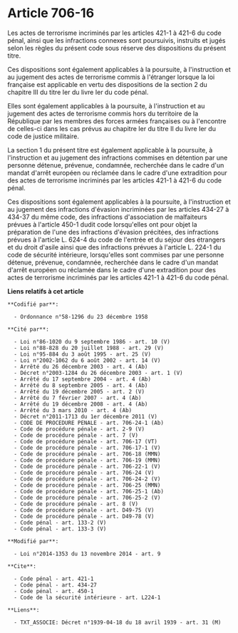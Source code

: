 # Article 706-16

Les actes de terrorisme incriminés par les articles 421-1 à 421-6 du code pénal, ainsi que les infractions connexes sont
poursuivis, instruits et jugés selon les règles du présent code sous réserve des dispositions du présent titre. 

Ces dispositions sont également applicables à la poursuite, à l'instruction et au jugement des actes de terrorisme commis à
l'étranger lorsque la loi française est applicable en vertu des dispositions de la section 2 du chapitre III du titre Ier du
livre Ier du code pénal. 

Elles sont également applicables à la poursuite, à l'instruction et au jugement des actes de terrorisme commis hors du
territoire de la République par les membres des forces armées françaises ou à l'encontre de celles-ci dans les cas prévus au
chapitre Ier du titre II du livre Ier du code de justice militaire. 

La section 1 du présent titre est également applicable à la poursuite, à l'instruction et au jugement des infractions
commises en détention par une personne détenue, prévenue, condamnée, recherchée dans le cadre d'un mandat d'arrêt européen ou
réclamée dans le cadre d'une extradition pour des actes de terrorisme incriminés par les articles 421-1 à 421-6 du code
pénal. 

Ces dispositions sont également applicables à la poursuite, à l'instruction et au jugement des infractions d'évasion
incriminées par les articles 434-27 à 434-37 du même code, des infractions d'association de malfaiteurs prévues à l'article
450-1 dudit code lorsqu'elles ont pour objet la préparation de l'une des infractions d'évasion précitées, des infractions
prévues à l'article L. 624-4 du code de l'entrée et du séjour des étrangers et du droit d'asile ainsi que des infractions
prévues à l'article L. 224-1 du code de sécurité intérieure, lorsqu'elles sont commises par une personne détenue, prévenue,
condamnée, recherchée dans le cadre d'un mandat d'arrêt européen ou réclamée dans le cadre d'une extradition pour des actes
de terrorisme incriminés par les articles 421-1 à 421-6 du code pénal.

**Liens relatifs à cet article**

	**Codifié par**:

	  - Ordonnance n°58-1296 du 23 décembre 1958

	**Cité par**:

	  - Loi n°86-1020 du 9 septembre 1986 - art. 10 (V)
	  - Loi n°88-828 du 20 juillet 1988 - art. 29 (V)
	  - Loi n°95-884 du 3 août 1995 - art. 25 (V)
	  - Loi n°2002-1062 du 6 août 2002 - art. 14 (V)
	  - Arrêté du 26 décembre 2003 - art. 4 (Ab)
	  - Décret n°2003-1284 du 26 décembre 2003 - art. 1 (V)
	  - Arrêté du 17 septembre 2004 - art. 4 (Ab)
	  - Arrêté du 8 septembre 2005 - art. 4 (Ab)
	  - Arrêté du 19 décembre 2005 - art. 2 (V)
	  - Arrêté du 7 février 2007 - art. 4 (Ab)
	  - Arrêté du 19 décembre 2008 - art. 4 (Ab)
	  - Arrêté du 3 mars 2010 - art. 4 (Ab)
	  - Décret n°2011-1713 du 1er décembre 2011 (V)
	  - CODE DE PROCEDURE PENALE - art. 706-24-1 (Ab)
	  - Code de procédure pénale - art. 2-9 (V)
	  - Code de procédure pénale - art. 7 (V)
	  - Code de procédure pénale - art. 706-17 (VT)
	  - Code de procédure pénale - art. 706-17-1 (V)
	  - Code de procédure pénale - art. 706-18 (MMN)
	  - Code de procédure pénale - art. 706-19 (MMN)
	  - Code de procédure pénale - art. 706-22-1 (V)
	  - Code de procédure pénale - art. 706-24 (V)
	  - Code de procédure pénale - art. 706-24-2 (V)
	  - Code de procédure pénale - art. 706-25 (MMN)
	  - Code de procédure pénale - art. 706-25-1 (Ab)
	  - Code de procédure pénale - art. 706-25-2 (V)
	  - Code de procédure pénale - art. 8 (V)
	  - Code de procédure pénale - art. D49-75 (V)
	  - Code de procédure pénale - art. D49-78 (V)
	  - Code pénal - art. 133-2 (V)
	  - Code pénal - art. 133-3 (V)

	**Modifié par**:

	  - Loi n°2014-1353 du 13 novembre 2014 - art. 9

	**Cite**:

	  - Code pénal - art. 421-1
	  - Code pénal - art. 434-27
	  - Code pénal - art. 450-1
	  - Code de la sécurité intérieure - art. L224-1

	**Liens**:

	  - TXT_ASSOCIE: Décret n°1939-04-18 du 18 avril 1939 - art. 31 (M)

